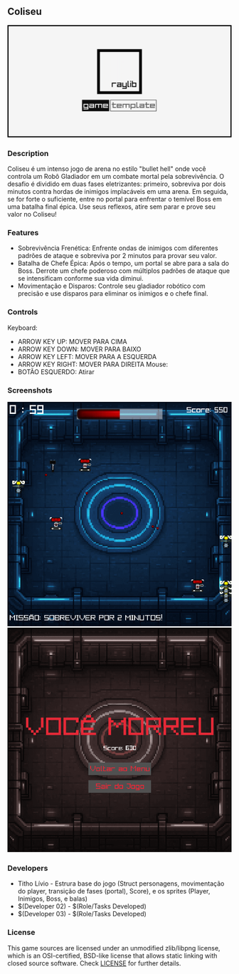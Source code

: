 ## Coliseu

![$Coliseu](screenshots/screenshot000.png "Coliseu")

### Description

Coliseu é um intenso jogo de arena no estilo "bullet hell" onde você controla um Robô Gladiador em um combate mortal pela sobrevivência. O desafio é dividido em duas fases eletrizantes: primeiro, sobreviva por dois minutos contra hordas de inimigos implacáveis em uma arena. Em seguida, se for forte o suficiente, entre no portal para enfrentar o temível Boss em uma batalha final épica. Use seus reflexos, atire sem parar e prove seu valor no Coliseu!

### Features

 - Sobrevivência Frenética: Enfrente ondas de inimigos com diferentes padrões de ataque e sobreviva por 2 minutos para provar seu valor.
 - Batalha de Chefe Épica: Após o tempo, um portal se abre para a sala do Boss. Derrote um chefe poderoso com múltiplos padrões de ataque que se intensificam conforme sua  vida diminui.
 - Movimentação e Disparos: Controle seu gladiador robótico com precisão e use disparos para eliminar os inimigos e o chefe final.

### Controls

Keyboard:
 - ARROW KEY UP: MOVER PARA CIMA
 - ARROW KEY DOWN: MOVER PARA BAIXO
 - ARROW KEY LEFT: MOVER PARA A ESQUERDA
 - ARROW KEY RIGHT: MOVER PARA DIREITA
Mouse:
 - BOTÃO ESQUERDO: Atirar

### Screenshots

![$Coliseu](screenshots/menu.png "Coliseu")
![$Coliseu](screenshots/enemyroom.png "Coliseu")
![$Coliseu](screenshots/bossroom.png "Coliseu")
![$Coliseu](screenshots/gameover.png "Coliseu")

### Developers

 - Titho Lívio - Estrura base do jogo (Struct personagens, movimentação do player, transição de fases (portal), Score), e os sprites (Player, Inimigos, Boss, e balas)
 - $(Developer 02) - $(Role/Tasks Developed)
 - $(Developer 03) - $(Role/Tasks Developed)


### License

This game sources are licensed under an unmodified zlib/libpng license, which is an OSI-certified, BSD-like license that allows static linking with closed source software. Check [LICENSE](LICENSE) for further details.

